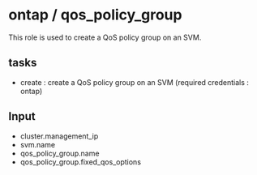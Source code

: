 # ontap / qos_policy_group

This role is used to create a QoS policy group on an SVM.

## tasks

- create : create a QoS policy group on an SVM (required credentials : ontap)

## Input

- cluster.management_ip
- svm.name
- qos_policy_group.name
- qos_policy_group.fixed_qos_options


